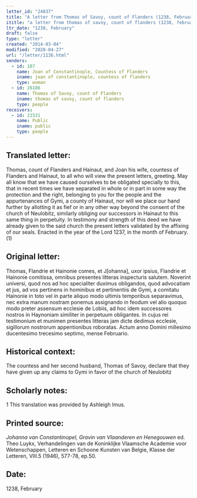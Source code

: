 ```yaml
---
letter_id: "24837"
title: "A letter from Thomas of Savoy, count of Flanders (1238, February)"
ititle: "a letter from thomas of savoy, count of flanders (1238, february)"
ltr_date: "1238, February"
draft: false
type: "letter"
created: "2014-03-04"
modified: "2020-04-27"
url: "/letter/1136.html"
senders:
  - id: 107
    name: Joan of Constantinople, Countess of Flanders
    iname: joan of constantinople, countess of flanders
    type: woman
  - id: 26186
    name: Thomas of Savoy, count of Flanders
    iname: thomas of savoy, count of flanders
    type: people
receivers:
  - id: 21531
    name: Public
    iname: public
    type: people
---
```

<h2> Translated letter:</h2>Thomas, count of Flanders and Hainaut, and Joan his wife, countess of Flanders and Hainaut, to all who will view the present letters, greeting.
	May all know that we have caused ourselves to be obligated specially to this, that in recent times we have separated in whole or in part in some way the protection and the right, belonging to you for the people and the appurtenances of Gymi, a county of Hainaut, nor will we place our hand further by allotting it as fief or in any other way beyond the consent of the church of Neulobitz, similarly obliging our successors in Hainaut to this same thing in perpetuity.
	In testimony and strength of this deed we have already given to the said church the present letters validated by the affixing of our seals.
	Enacted in the year of the Lord 1237, in the month of February.(1)
<h2 class="mt-4"> Original letter:</h2>Thomas, Flandrie et Hainonie comes, et J[ohanna], uxor ipsius, Flandrie et Hainonie comitissa, omnibus presentes litteras inspecturis salutem.
Noverint universi, quod nos ad hoc specialiter duximus obligandos, quod advocatiam et jus, ad vos pertinens in hominibus et pertinentiis de Gymi, a comitatu Hainonie in toto vel in parte aliquo modo ultimis temporibus separavimus, nec extra manum nostram ponemus assignando in feodum vel alio quoquo modo preter assensum ecclesie de Lobiis, ad hoc idem successores nostros in Haynoniam similiter in perpetuum obligantes.
In cujus rei testimonium et munimen presentes litteras jam dicte dedimus ecclesie, sigillorum nostrorum appentionibus roboratas.
Actum anno Domini millesimo ducentesimo trecesimo septimo, mense Februario.
<h2 class="mt-4"> Historical context:</h2>The countess and her second husband, Thomas of Savoy, declare that they have given up any claims to Gymi in favor of the church of Neulobitz
<h2 class="mt-4"> Scholarly notes:</h2>1 This translation was provided by Ashleigh Imus.
<h2 class="mt-4"> Printed source:</h2><p><em>Johanna van Constantinopel, Gravin van Vlaanderen en Henegouwen</em> ed. Theo Luykx, Verhandelingen van de Koninklijke Vlaamsche Academie voor Wetenschappen, Letteren en Schoone Kunsten van Belgie, Klasse der Letteren, VIII.5 (1946), 577-78, ep.50.</p><h2 class="mt-4"> Date:</h2>1238, February